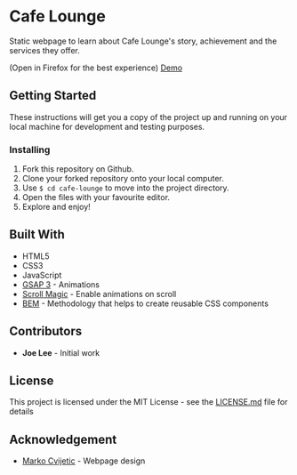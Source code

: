 # Cafe Lounge
 
Static webpage to learn about Cafe Lounge's story, achievement and the services they offer.
 
(Open in Firefox for the best experience)
[Demo](https://joedravarol.github.io/cafe-lounge/) 
 
## Getting Started
 
These instructions will get you a copy of the project up and running on your local machine for development and testing purposes.
 
### Installing
 
1. Fork this repository on Github.
1. Clone your forked repository onto your local computer.
1. Use `$ cd cafe-lounge` to move into the project directory.
1. Open the files with your favourite editor.
1. Explore and enjoy!
 
## Built With
* HTML5
* CSS3
* JavaScript
* [GSAP 3](https://greensock.com/3/) - Animations
* [Scroll Magic](https://scrollmagic.io/) - Enable animations on scroll
* [BEM](http://getbem.com/) - Methodology that helps to create reusable CSS components
 
## Contributors
* __Joe Lee__ - Initial work
 
## License
 
This project is licensed under the MIT License - see the [LICENSE.md](LICENSE) file for details
 
## Acknowledgement
* [Marko Cvijetic](https://twitter.com/markocvijetic) - Webpage design